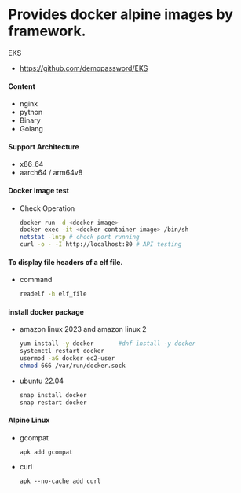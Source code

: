 # Provides docker alpine images by framework.

EKS
- https://github.com/demopassword/EKS

#### Content
- nginx
- python
- Binary
- Golang

#### Support Architecture
- x86_64
- aarch64 / arm64v8

#### Docker image test
- Check Operation
    ```bash
    docker run -d <docker image>
    docker exec -it <docker container image> /bin/sh
    netstat -lntp # check port running 
    curl -o - -I http://localhost:80 # API testing
    ```

####  To display file headers of a elf file.
- command
    ```bash
    readelf -h elf_file
    ```

#### install docker package
- amazon linux 2023 and amazon linux 2
    ```bash
    yum install -y docker       #dnf install -y docker
    systemctl restart docker
    usermod -aG docker ec2-user
    chmod 666 /var/run/docker.sock
    ```

- ubuntu 22.04
    ```bash
    snap install docker
    snap restart docker
    ```

#### Alpine Linux
- gcompat
    ```
    apk add gcompat
    ```
- curl
    ```
    apk --no-cache add curl
    ```